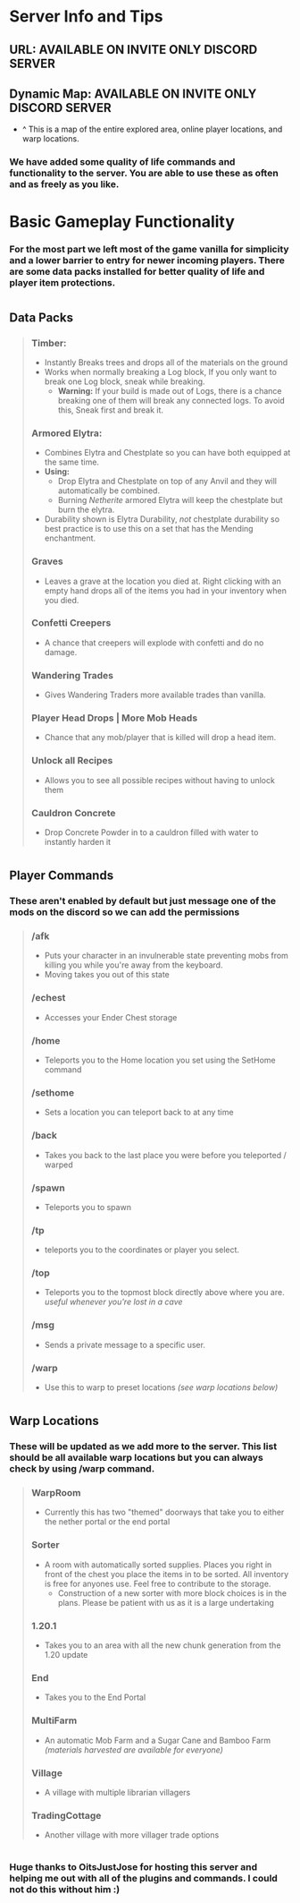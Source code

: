 # Server Info and Tips
## URL: **AVAILABLE ON INVITE ONLY DISCORD SERVER**
## Dynamic Map: **AVAILABLE ON INVITE ONLY DISCORD SERVER**
- ^ This is a map of the entire explored area, online player locations, and warp locations.
### We have added some quality of life commands and functionality to the server. You are able to use these as often and as freely as you like.<br>
#
# Basic Gameplay Functionality
### For the most part we left most of the game vanilla for simplicity and a lower barrier to entry for newer incoming players. There are some data packs installed for better quality of life and player item protections.
#
## **Data Packs**
> ### **Timber**:
>   - Instantly Breaks trees and drops all of the materials on the ground
>   - Works when normally breaking a Log block, If you only want to break one Log block, sneak while breaking.
>       - **Warning:** If your build is made out of Logs, there is a chance breaking one of them will break any connected logs. To avoid this, Sneak first and break it.
>
> ### **Armored Elytra**:
>   - Combines Elytra and Chestplate so you can have both equipped at the same time.
>   - **Using:** 
>       - Drop Elytra and Chestplate on top of any Anvil and they will automatically be combined.
>       - Burning *Netherite* armored Elytra will keep the chestplate but burn the elytra.
>   - Durability shown is Elytra Durability, *not* chestplate durability so best practice is to use this on a set that has the Mending enchantment.
> ### **Graves**
>   - Leaves a grave at the location you died at. Right clicking with an empty hand drops all of the items you had in your inventory when you died.
> ### **Confetti Creepers**
>  - A chance that creepers will explode with confetti and do no damage.
> ### **Wandering Trades**
> - Gives Wandering Traders more available trades than vanilla.
> ### **Player Head Drops | More Mob Heads**
> - Chance that any mob/player that is killed will drop a head item.
> ### **Unlock all Recipes**
> - Allows you to see all possible recipes without having to unlock them 
> ### **Cauldron Concrete**
> - Drop Concrete Powder in to a cauldron filled with water to instantly harden it
#
## **Player Commands**
### These aren't enabled by default but just message one of the mods on the discord so we can add the permissions
> ### **/afk**
> - Puts your character in an invulnerable state preventing mobs from killing you while you're away from the keyboard.
> - Moving takes you out of this state
> ### **/echest**
> - Accesses your Ender Chest storage
> ### **/home**
> - Teleports you to the Home location you set using the SetHome command
> ### **/sethome**
> - Sets a location you can teleport back to at any time
> ### **/back**
> - Takes you back to the last place you were before you teleported / warped
> ### **/spawn**
> - Teleports you to spawn
> ### **/tp**
> - teleports you to the coordinates or player you select.
> ### **/top**
> - Teleports you to the topmost block directly above where you are. *useful whenever you're lost in a cave*
> ### **/msg**
> - Sends a private message to a specific user.
> ### **/warp**
> - Use this to warp to preset locations *(see warp locations below)*
#
## Warp Locations
### These will be updated as we add more to the server. This list should be all available warp locations but you can always check by using **/warp** command.
> ### **WarpRoom**
> - Currently this has two "themed" doorways that take you to either the nether portal or the end portal
> ### **Sorter**
> - A room with automatically sorted supplies. Places you right in front of the chest you place the items in to be sorted. All inventory is free for anyones use. Feel free to contribute to the storage.
>   - Construction of a new sorter with more block choices is in the plans. Please be patient with us as it is a large undertaking
> ### **1\.20\.1**
> - Takes you to an area with all the new chunk generation from the 1.20 update
> ### **End**
> - Takes you to the End Portal
> ### **MultiFarm**
> - An automatic Mob Farm and a Sugar Cane and Bamboo Farm *(materials harvested are available for everyone)*
> ### **Village**
> - A village with multiple librarian villagers
> ### **TradingCottage**
> - Another village with more villager trade options
>
 #
 #
 ### Huge thanks to OitsJustJose for hosting this server and helping me out with all of the plugins and commands. I could not do this without him :)